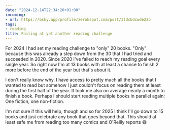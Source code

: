 ```yaml
---
date: "2024-12-14T22:34:20+01:00"
incoming:
- url: https://bsky.app/profile/zerokspot.com/post/3ldcbdcwde22b
tags:
- reading
title: Failing at yet another reading challenge
---
```


For 2024 I had set my reading challenge to "only" 20 books. "Only" because this was already a step down from the 30 that I had tried and succeeded in 2020. Since 2020 I've failed to reach my reading goal every single year. So right now I'm at 13 books with at least a chance to finish 2 more before the end of the year but that's about it.

I don't really know why. I have access to pretty much all the books that I wanted to read but somehow I just couldn't focus on reading them at least during the first half of the year. It took me also on average nearly a month to finish a book. Perhaps I should start reading multiple books in parallel again: One fiction, one non-fiction.

I'm not sure if this will help, though and so for 2025 I think I'll go down to 15 books and just celebrate any book that goes beyond that. This should at least safe me from reading too many comics and O'Reilly reports 😅
